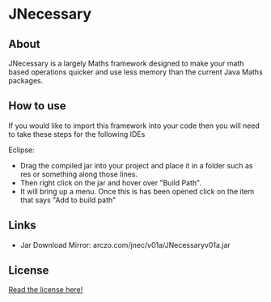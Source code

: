 # JNecessary

About
------
JNecessary is a largely Maths framework designed to make your math based operations quicker and use less memory than the current
Java Maths packages.

How to use
-----------
If you would like to import this framework into your code then you will need to take these steps for the following IDEs

Eclipse:
 - Drag the compiled jar into your project and place it in a folder such as res or something along those lines.
 - Then right click on the jar and hover over "Build Path".
 - It will bring up a menu. Once this is has been opened click on the item that says "Add to build path"

Links
--------
 - Jar Download Mirror: arczo.com/jnec/v01a/JNecessaryv01a.jar
 
License
--------
[Read the license here!](license.text)
